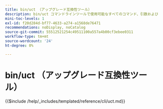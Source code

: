 ```yaml
---
title: bin/uct （アップグレード互換性ツール）
description: bin/uct コマンドラインツールで使用可能なすべてのコマンド、引数およびオプションについて説明します。
mini-toc-levels: 1
exl-id: f20d284d-bf77-4633-a274-a1568de76471
recommendations: noDisplay, noCatalog
source-git-commit: 55512521254c49511100a557a4b00cf3ebee0311
workflow-type: tm+mt
source-wordcount: '24'
ht-degree: 0%

---
```


# bin/uct （アップグレード互換性ツール）

{{$include /help/_includes/templated/reference/cli/uct.md}}

<!-- Last updated from includes: 2025-04-07 13:55:08 -->
